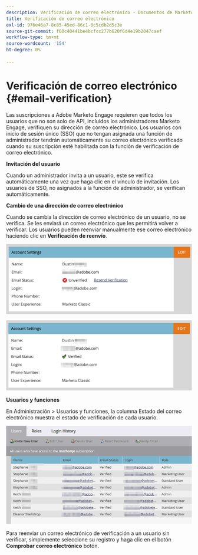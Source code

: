 ```yaml
---
description: Verificación de correo electrónico - Documentos de Marketo - Documentación del producto
title: Verificación de correo electrónico
exl-id: 976e46a7-8c85-45ed-86c1-0c5cdb2d5c3e
source-git-commit: f60c40441be4bcfcc277b620f6d4e19b2047caef
workflow-type: tm+mt
source-wordcount: '154'
ht-degree: 0%

---
```


# Verificación de correo electrónico {#email-verification}

Las suscripciones a Adobe Marketo Engage requieren que todos los usuarios que no son solo de API, incluidos los administradores Marketo Engage, verifiquen su dirección de correo electrónico. Los usuarios con inicio de sesión único (SSO) que no tengan asignada una función de administrador tendrán automáticamente su correo electrónico verificado cuando su suscripción esté habilitada con la función de verificación de correo electrónico.

**Invitación del usuario**

Cuando un administrador invita a un usuario, este se verifica automáticamente una vez que haga clic en el vínculo de invitación. Los usuarios de SSO, no asignados a la función de administrador, se verifican automáticamente.

**Cambio de una dirección de correo electrónico**

Cuando se cambia la dirección de correo electrónico de un usuario, no se verifica. Se les enviará un correo electrónico que les permitirá volver a verificar. Los usuarios pueden reenviar manualmente ese correo electrónico haciendo clic en **Verificación de reenvío**.

![](assets/email-verification-1.png)

![](assets/email-verification-2.png)

**Usuarios y funciones**

En Administración > Usuarios y funciones, la columna Estado del correo electrónico muestra el estado de verificación de cada usuario.

![](assets/email-verification-3.png)

Para reenviar un correo electrónico de verificación a un usuario sin verificar, simplemente seleccione su registro y haga clic en el botón **Comprobar correo electrónico** botón.
